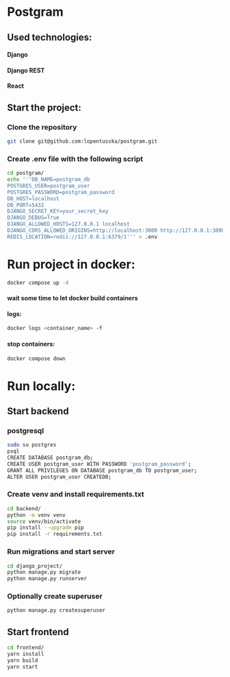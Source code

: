 # Postgram
## Used technologies:
#### Django
#### Django REST
#### React

## Start the project:

### Clone the repository
```bash
git clone git@github.com:lopentusska/postgram.git
```

### Create .env file with the following script
```bash
cd postgram/
echo '''DB_NAME=postgram_db
POSTGRES_USER=postgram_user
POSTGRES_PASSWORD=postgram_password
DB_HOST=localhost
DB_PORT=5432
DJANGO_SECRET_KEY=your_secret_key
DJANGO_DEBUG=True
DJANGO_ALLOWED_HOSTS=127.0.0.1 localhost
DJANGO_CORS_ALLOWED_ORIGINS=http://localhost:3000 http://127.0.0.1:3000
REDIS_LOCATION=redis://127.0.0.1:6379/1''' > .env
```

# Run project in docker:
```bash
docker compose up -d
```
#### wait some time to let docker build containers

#### logs:
```bash
docker logs <container_name> -f
```

#### stop containers:
```bash
docker compose down
```

# Run locally:

## Start backend

### postgresql
```bash
sudo su postgres
psql
CREATE DATABASE postgram_db;
CREATE USER postgram_user WITH PASSWORD 'postgram_password';
GRANT ALL PRIVILEGES ON DATABASE postgram_db TO postgram_user;
ALTER USER postgram_user CREATEDB;
```

### Create venv and install requirements.txt
```bash
cd backend/
python -m venv venv
source venv/bin/activate
pip install --upgrade pip
pip install -r requirements.txt
```

### Run migrations and start server
```bash
cd django_project/
python manage.py migrate
python manage.py runserver
```

### Optionally create superuser
```bash
python manage.py createsuperuser
```

## Start frontend
```bash
cd frontend/
yarn install
yarn build
yarn start
```
